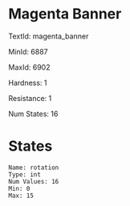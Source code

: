# Magenta Banner

TextId: magenta_banner

MinId: 6887

MaxId: 6902

Hardness: 1

Resistance: 1


Num States: 16

# States
```
Name: rotation
Type: int
Num Values: 16
Min: 0
Max: 15
```
